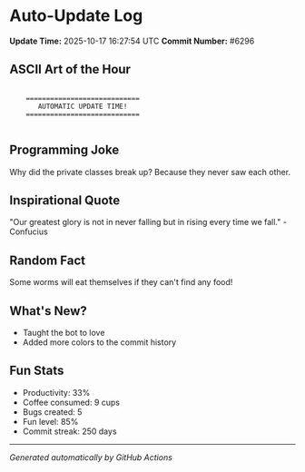 # Auto-Update Log
**Update Time:** 2025-10-17 16:27:54 UTC
**Commit Number:** #6296

## ASCII Art of the Hour
```

    ============================
       AUTOMATIC UPDATE TIME!
    ============================
        
```

## Programming Joke
Why did the private classes break up? Because they never saw each other.

## Inspirational Quote
"Our greatest glory is not in never falling but in rising every time we fall." - Confucius

## Random Fact
Some worms will eat themselves if they can't find any food!

## What's New?
- Taught the bot to love
- Added more colors to the commit history

## Fun Stats
- Productivity: 33%
- Coffee consumed: 9 cups
- Bugs created: 5
- Fun level: 85%
- Commit streak: 250 days

---
*Generated automatically by GitHub Actions*
